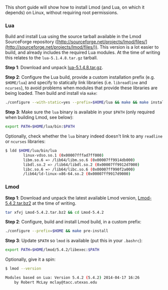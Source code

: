This short guide will show how to install Lmod (and Lua, on which it depends) on Linux, without requiring root permissions.


### Lua

Build and install Lua using the source tarball available in the Lmod SourceForge repository ([http://sourceforge.net/projects/lmod/files/](http://sourceforge.net/projects/lmod/files/)). This version is a lot easier to build, and already includes the required Lua modules. At the time of writing this relates to the `lua-5.1.4.8.tar.gz` tarball.

**Step 1**: Download and unpack [lua-5.1.4.8.tar.gz](http://sourceforge.net/projects/lmod/files/lua-5.1.4.8.tar.gz/download).

**Step 2**: Configure the Lua build, provide a custom installation prefix (e.g. `$HOME/lua`) and specify to statically link libraries (i.e. `libreadline` and `ncurses`), to avoid problems when modules that provide these libraries are being loaded. Then build and install via `make`:
```bash
./configure --with-static=yes --prefix=$HOME/lua && make && make install
```

**Step 3**: Make sure the `lua` binary is available in your `$PATH` (only required when building Lmod, see below):
```bash
export PATH=$HOME/lua/bin:$PATH
```

Optionally, check whether the `lua` binary indeed doesn't link to any `readline` or `ncurses` libraries:
```bash
$ ldd $HOME/lua/bin/lua
        linux-vdso.so.1 (0x00007fffad7ff000)
        libm.so.6 => /lib64/libm.so.6 (0x00007ff9914db000)
        libdl.so.2 => /lib64/libdl.so.2 (0x00007ff9912d7000)
        libc.so.6 => /lib64/libc.so.6 (0x00007ff990f2a000)
        /lib64/ld-linux-x86-64.so.2 (0x00007ff9917d9000)
```

### Lmod

**Step 1**: Download and unpack the latest available Lmod version, [Lmod-5.4.2.tar.bz2](http://sourceforge.net/projects/lmod/files/Lmod-5.4.2.tar.bz2/download) at the time of writing.
```bash
tar xfvj Lmod-5.4.2.tar.bz2 && cd Lmod-5.4.2
```

**Step 2**: Configure, build and install Lmod build, in a custom prefix:
```bash
./configure --prefix=$HOME && make pre-install
```

**Step 3**: Update `$PATH` so `lmod` is available (put this in your `.bashrc`):
```bash
export PATH=$HOME/lmod/5.4.2/libexec:$PATH
```

Optionally, give it a spin:
```bash
$ lmod --version

Modules based on Lua: Version 5.4.2 (5.4.2) 2014-04-17 16:26
    by Robert McLay mclay@tacc.utexas.edu
```
